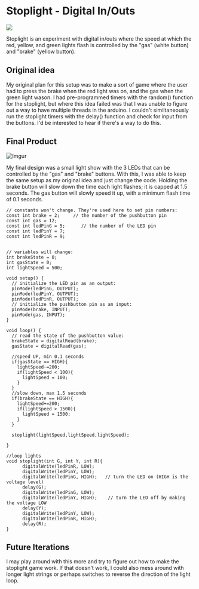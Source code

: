 # Stoplight - Digital In/Outs

![](https://i.imgur.com/s2MnQ1F.jpg)

Stoplight is an experiment with digital in/outs where the speed at which the red, yellow, and green lights flash is controlled by the "gas" (white button) and "brake" (yellow button).
<br>

## Original idea
My original plan for this setup was to make a sort of game where the user had to press the brake when the red light was on, and the gas when the green light wason. I had pre-programmed timers with the random() function for the stoplight, but where this idea failed was that I was unable to figure out a way to have multiple threads in the arduino. I couldn't similtaneously run the stoplight timers with the delay() function and check for input from the buttons. I'd be interested to hear if there's a way to do this.
<br>

## Final Product
![Imgur](https://imgur.com/xPD3a3s)

My final design was a small light show with the 3 LEDs that can be controlled by the "gas" and "brake" buttons. With this, I was able to keep the same setup as my original idea and just change the code. Holding the brake button will slow down the time each light flashes; it is capped at 1.5 seconds. The gas button will slowly speed it up, with a minimum flash time of 0.1 seconds. 
<br>

~~~
// constants won't change. They're used here to set pin numbers:
const int brake = 2;     // the number of the pushbutton pin
const int gas = 12;
const int ledPinG = 5;      // the number of the LED pin
const int ledPinY = 7;
const int ledPinR = 9;


// variables will change:
int brakeState = 0;
int gasState = 0;
int lightSpeed = 500; 

void setup() {
  // initialize the LED pin as an output:
  pinMode(ledPinG, OUTPUT);
  pinMode(ledPinY, OUTPUT);
  pinMode(ledPinR, OUTPUT);
  // initialize the pushbutton pin as an input:
  pinMode(brake, INPUT);
  pinMode(gas, INPUT);
}

void loop() {
  // read the state of the pushbutton value:
  brakeState = digitalRead(brake);
  gasState = digitalRead(gas);
  
  //speed UP, min 0.1 seconds
  if(gasState == HIGH){
    lightSpeed-=200;
    if(lightSpeed < 100){
      lightSpeed = 100;
    }
  }
  //slow down, max 1.5 seconds
  if(brakeState == HIGH){
    lightSpeed+=200;
    if(lightSpeed > 1500){
      lightSpeed = 1500;
    }
  }
  
  stoplight(lightSpeed,lightSpeed,lightSpeed);
  
}

//loop lights
void stoplight(int G, int Y, int R){
      digitalWrite(ledPinR, LOW);
      digitalWrite(ledPinY, LOW);
      digitalWrite(ledPinG, HIGH);   // turn the LED on (HIGH is the voltage level)
      delay(G); 
      digitalWrite(ledPinG, LOW);
      digitalWrite(ledPinY, HIGH);    // turn the LED off by making the voltage LOW
      delay(Y);
      digitalWrite(ledPinY, LOW);
      digitalWrite(ledPinR, HIGH);
      delay(R);
}
~~~

## Future Iterations
I may play around with this more and try to figure out how to make the stoplight game work. If that doesn't work, I could also mess around with longer light strings or perhaps switches to reverse the direction of the light loop. 
